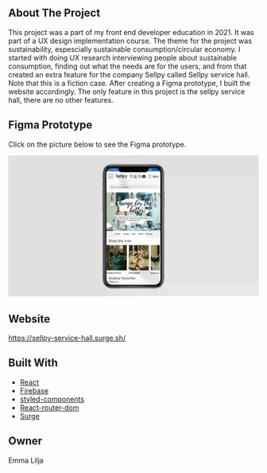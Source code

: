 ## About The Project

This project was a part of my front end developer education in 2021. It was part of a UX design implementation course. The theme for the project was sustainability, espescially sustainable consumption/circular economy. I started with doing UX research interviewing people about sustainable consumption, finding out what the needs are for the users, and from that created an extra feature for the company Sellpy called Sellpy service hall. Note that this is a fiction case. After creating a Figma prototype, I built the website accordingly. The only feature in this project is the sellpy service hall, there are no other features.

## Figma Prototype

Click on the picture below to see the Figma prototype.

  <a href="https://www.figma.com/proto/wEN9ay1rS7nt2kjkOsoNDg/Sellpy-reparationslokal?node-id=2%3A2&scaling=scale-down&page-id=0%3A1&starting-point-node-id=2%3A2&show-proto-sidebar=1">
      <img src="public/images/Figmaprototype.webp" alt="ScreenshotOfFigmaPrototype">
  </a>

  ## Website

  https://sellpy-service-hall.surge.sh/

## Built With

- [React](https://reactjs.org/)
- [Firebase](https://firebase.google.com/)
- [styled-components](https://styled-components.com/)
- [React-router-dom](https://reactrouter.com/)
- [Surge](https://surge.sh/)

## Owner

Emma Lilja 